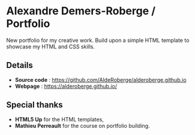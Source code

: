 # Alexandre Demers-Roberge / Portfolio
 New portfolio for my creative work.
 Build upon a simple HTML template to showcase my HTML and CSS skills.

 ## Details

* **Source code** : https://github.com/AldeRoberge/alderoberge.github.io
* **Webpage** : https://alderoberge.github.io/

 ## Special thanks

* **HTML5 Up** for the HTML templates,
* **Mathieu Perreault** for the course on portfolio building.